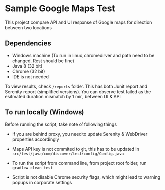 # Sample Google Maps Test
This project compare API and UI response of Google maps 
for direction between two locations

## Dependencies
 - Windows machine 
   (To run in linux, chromedirver and path need to be changed. Rest should be fine)
 - Java 8 (32 bit)
 - Chrome (32 bit)
 - IDE is not needed
 
To view results, check ```/reports``` folder. 
This has both Junit report and Serenity report (simplified versions). 
You can observe test failed as the esitmated duration mismatch by 1 min,
between UI & API

## To run locally (Windows)
Before running the script, take note of following things

 - If you are behind proxy, you need to update Serenity & WebDriver
   properties accordingly
   
 - Maps  API key is not commited to git, this has to be updated in
   ```src/test/java/com/discover/test/config/Config.java```
 
 - To run the script from command line, from project root folder, run
   ```gradlew clean test```
   
 - Script is not disable Chrome security flags, which might lead to
   warning popups in corporate settings